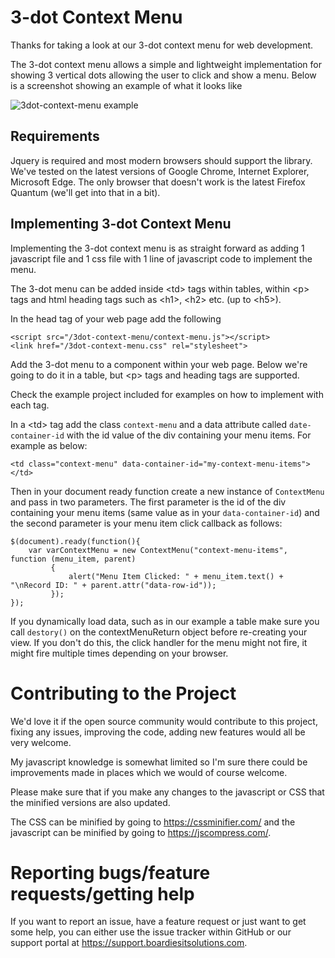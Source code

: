 # 3-dot Context Menu

Thanks for taking a look at our 3-dot context menu for web 
development. 

The 3-dot context menu allows a simple and lightweight
implementation for showing 3 vertical dots allowing the user
to click and show a menu. Below is a screenshot showing an example of what it looks like

![3dot-context-menu example](https://boardiesitsolutions.com/images/3dot-context-menu.png)

## Requirements
Jquery is required and most modern browsers should support
the library. We've tested on the latest versions of Google
Chrome, Internet Explorer, Microsoft Edge. The only browser
that doesn't work is the latest Firefox Quantum (we'll get
into that in a bit). 

## Implementing 3-dot Context Menu
Implementing the 3-dot context menu is as straight forward
as adding 1 javascript file and 1 css file with 1 line
of javascript code to implement the menu. 

The 3-dot menu can be added inside &lt;td&gt; tags within 
tables, within &lt;p&gt; tags and html heading tags such as
&lt;h1&gt;, &lt;h2&gt; etc. (up to &lt;h5&gt;). 

In the head tag of your web page add the following

```
<script src="/3dot-context-menu/context-menu.js"></script>
<link href="/3dot-context-menu.css" rel="stylesheet">
```

Add the 3-dot menu to a component within your web page. Below
we're going to do it in a table, but &lt;p&gt; tags and 
heading tags are supported. 

Check the example project included for examples on how
to implement with each tag. 

In a &lt;td&gt; tag add the class `context-menu` and a data
attribute called `date-container-id` with the id value of
the div containing your menu items. For example as below:

```
<td class="context-menu" data-container-id="my-context-menu-items"></td>
```

Then in your document ready function create a new instance
of `ContextMenu` and pass in two parameters. The first parameter
is the id of the div containing your menu items (same value as
in your `data-container-id`) and the second parameter is your
menu item click callback as follows:

```
$(document).ready(function(){
    var varContextMenu = new ContextMenu("context-menu-items", function (menu_item, parent)
         {
             alert("Menu Item Clicked: " + menu_item.text() + "\nRecord ID: " + parent.attr("data-row-id"));
         });
});
```

If you dynamically load data, such as in our example a table
make sure you call `destory()` on the contextMenuReturn object
before re-creating your view. If you don't do this, the click
handler for the menu might not fire, it might fire multiple
times depending on your browser.

# Contributing to the Project
We'd love it if the  open source community would contribute
to this project, fixing any issues, improving the code, adding
new features would all be very welcome. 

My javascript knowledge is somewhat limited so I'm sure
there could be improvements made in places which we would of 
course welcome. 

Please make sure that if you make any changes to the javascript
or CSS that the minified versions are also updated. 

The CSS can be minified by going to https://cssminifier.com/ 
and the javascript can be minified by going to https://jscompress.com/. 

# Reporting bugs/feature requests/getting help
If you want to report an issue, have a feature request
or just want to get some help, you can either use the issue
tracker within GitHub or our support portal at https://support.boardiesitsolutions.com. 
 
